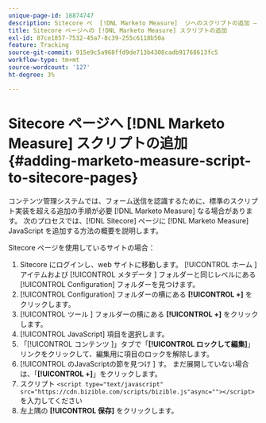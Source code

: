 ```yaml
---
unique-page-id: 18874747
description: Sitecore ペ  [!DNL Marketo Measure]  ジへのスクリプトの追加 –  [!DNL Marketo Measure]
title: Sitecore ページへの [!DNL Marketo Measure] スクリプトの追加
exl-id: 87ce1857-7532-45a7-8c39-255c6118b50a
feature: Tracking
source-git-commit: 915e9c5a968ffd9de713b4308cadb91768613fc5
workflow-type: tm+mt
source-wordcount: '127'
ht-degree: 3%

---
```


# Sitecore ページへ [!DNL Marketo Measure] スクリプトの追加 {#adding-marketo-measure-script-to-sitecore-pages}

コンテンツ管理システムでは、フォーム送信を認識するために、標準のスクリプト実装を超える追加の手順が必要 [!DNL Marketo Measure] なる場合があります。 次のプロセスでは、[!DNL Sitecore] ページに [!DNL Marketo Measure] JavaScript を追加する方法の概要を説明します。

Sitecore ページを使用しているサイトの場合：

1. Sitecore にログインし、web サイトに移動します。 [!UICONTROL  ホーム ] アイテムおよび [!UICONTROL  メタデータ ] フォルダーと同じレベルにある [!UICONTROL Configuration] フォルダーを見つけます。
1. [!UICONTROL Configuration] フォルダーの横にある **[!UICONTROL +]** をクリックします。
1. [!UICONTROL  ツール ] フォルダーの横にある **[!UICONTROL +]** をクリックします。
1. [!UICONTROL JavaScript] 項目を選択します。
1. 「[!UICONTROL  コンテンツ ]」タブで「**[!UICONTROL ロックして編集]**」リンクをクリックして、編集用に項目のロックを解除します。
1. [!UICONTROL  のJavaScriptの節を見つけ ] す。 まだ展開していない場合は、「**[!UICONTROL +]**」をクリックします。
1. スクリプト `<script type="text/javascript" src="https://cdn.bizible.com/scripts/bizible.js"async=""></script>` を入力してください
1. 左上隅の **[!UICONTROL 保存]** をクリックします。
